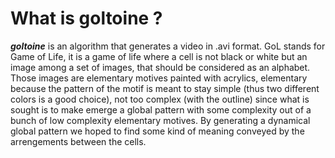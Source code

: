 # What is goltoine ?

***goltoine*** is an algorithm that generates a video in .avi format. GoL stands for Game of Life, it is a game of life where a cell is not black or white but an image among a set of images, that should be considered as an alphabet. Those images are elementary motives painted with acrylics, elementary because the pattern of the motif is meant to stay simple (thus two different colors is a good choice), not too complex (with the outline) since what is sought is to make emerge a global pattern with some complexity out of a bunch of low complexity elementary motives. By generating a dynamical global pattern we hoped to find some kind of meaning conveyed by the arrengements between the cells. 
